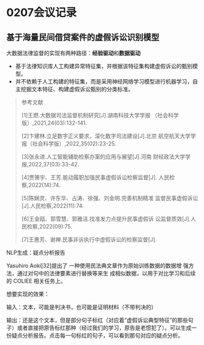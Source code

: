 # 0207会议记录



## 基于海量民间借贷案件的虚假诉讼识别模型

大数据法律监督的实现有两种路径：**经验驱动**和**数据驱动**

- 基于法律知识库人工构建异常特征集，并根据该特征集构建虚假诉讼的甄别模型。
- 并不依赖于人工构建的特征集，而是采用神经网络学习模型进行机器学习，自主挖掘文本特征、构建虚假诉讼甄别的分类标准。

>参考文献 
>
>[1]王燃.大数据司法监督机制研究[J].湖南科技大学学报 （社会科学版）,2021,24(03):132-141. 
>
>[2]卞建林.立足数字正义要求，深化数字司法建设[J].北京 航空航天大学学报（社会科学版）,2022,35(02):23-25. 
>
>[3]张永进.人工智能辅助检察办案的应用与展望[J].河南 财经政法大学学报,2022,37(03):33-42. 
>
>[4]贾箫宇、王芳.能动履职加强民事虚假诉讼检察监督[J]. 人民检察,2022(14):74. 
>
>[5]陈娴灵、许东华、占涛、徐强、刘金明.完善机制精准 监督民事虚假诉讼[J].人民检察,2022(11):74. 
>
>[6]王金瓯、郭雪慧、郭雅洁.找准发力点提升民事虚假诉 讼监督质效[J].人民检察,2022(09):75. 
>
>[7]王惠芳、谢禅.民事非诉执行中虚假诉讼的检察监督[J].





NLP生成：疑点分析报告

Yasuhiro Aoki[32]提出了 一种使用民法典文章作为原始训练数据的数据增 强方法，通过对句中的法律要素进行替换等来生 成相似数据，以用于对比学习和后续的 COLIEE 相关任务上。



想要实现的效果：

输入：文本，可能是判决书，也可能是证明材料（不带判决的）

输出：还是这个文本，但是部分句子标红（对应着“虚假诉讼典型特征”的那些句子）或者直接把原告标红那种（经过我们的学习，原告是老惯犯了）。可以生成一份疑点分析报告。点击每一句标红的句子，可以看到那句对应的疑点分析。